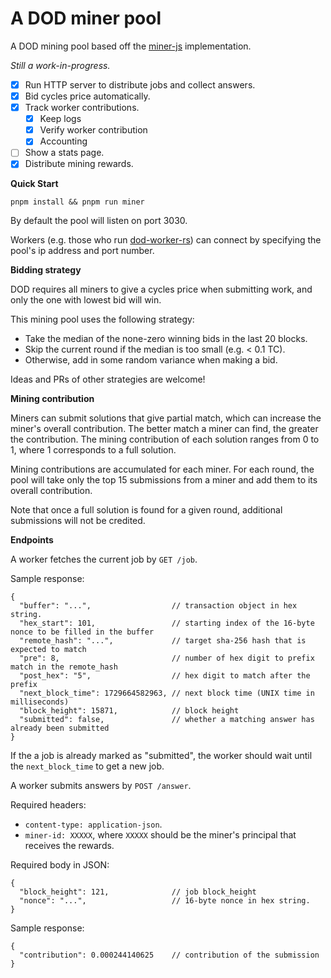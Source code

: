 # A DOD miner pool

A DOD mining pool based off the [miner-js] implementation.

*Still a work-in-progress.*

- [x] Run HTTP server to distribute jobs and collect answers.
- [x] Bid cycles price automatically.
- [x] Track worker contributions.
  - [x] Keep logs
  - [x] Verify worker contribution
  - [x] Accounting
- [ ] Show a stats page.
- [x] Distribute mining rewards.

**Quick Start**

```
pnpm install && pnpm run miner
```

By default the pool will listen on port 3030.

Workers (e.g. those who run [dod-worker-rs]) can connect by specifying the pool's ip address and port number.

**Bidding strategy**

DOD requires all miners to give a cycles price when submitting work, and only the one with lowest bid will win.

This mining pool uses the following strategy:

- Take the median of the none-zero winning bids in the last 20 blocks.
- Skip the current round if the median is too small (e.g. < 0.1 TC).
- Otherwise, add in some random variance when making a bid.

Ideas and PRs of other strategies are welcome!

**Mining contribution**

Miners can submit solutions that give partial match, which can increase the miner's overall contribution.
The better match a miner can find, the greater the contribution.
The mining contribution of each solution ranges from 0 to 1, where 1 corresponds to a full solution.

Mining contributions are accumulated for each miner.
For each round, the pool will take only the top 15 submissions from a miner and add them to its overall contribution.

Note that once a full solution is found for a given round, additional submissions will not be credited.

**Endpoints**

A worker fetches the current job by `GET /job`.

Sample response:

```
{
  "buffer": "...",                  // transaction object in hex string.
  "hex_start": 101,                 // starting index of the 16-byte nonce to be filled in the buffer
  "remote_hash": "...",             // target sha-256 hash that is expected to match
  "pre": 8,                         // number of hex digit to prefix match in the remote_hash
  "post_hex": "5",                  // hex digit to match after the prefix
  "next_block_time": 1729664582963, // next block time (UNIX time in milliseconds)
  "block_height": 15871,            // block height
  "submitted": false,               // whether a matching answer has already been submitted
}
```

If the a job is already marked as "submitted", the worker should wait until the `next_block_time` to get a new job.

A worker submits answers by `POST /answer`.

Required headers:

* `content-type: application-json`.
* `miner-id: XXXXX`, where `XXXXX` should be the miner's principal that receives the rewards.

Required body in JSON:

```
{
  "block_height": 121,              // job block_height
  "nonce": "...",                   // 16-byte nonce in hex string.
}
```

Sample response:

```
{
  "contribution": 0.000244140625    // contribution of the submission
}
```

[miner-js]: https://github.com/DOD-Blockchain/miner-js
[dod-worker-rs]: https://github.com/quintolet/dod-worker-rs
